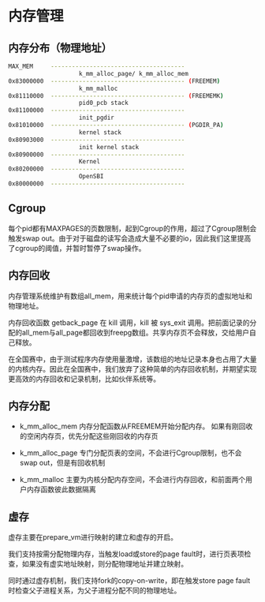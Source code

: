# 内存管理

## 内存分布（物理地址）

```sh
MAX_MEM     --------------------------------------
                    k_mm_alloc_page/ k_mm_alloc_mem
0x83000000  -------------------------------------- (FREEMEM)
                    k_mm_malloc
0x81110000  -------------------------------------- (FREEMEMK)
                    pid0_pcb stack
0x81100000  -------------------------------------- 
                    init_pgdir
0x81010000  -------------------------------------- (PGDIR_PA)
                    kernel stack
0x80903000  --------------------------------------
                    init kernel stack
0x80900000  --------------------------------------
                    Kernel
0x80200000  --------------------------------------
                    OpenSBI
0x80000000  --------------------------------------
```

## Cgroup
每个pid都有MAXPAGES的页数限制，起到Cgroup的作用，超过了Cgroup限制会触发swap out。由于对于磁盘的读写会造成大量不必要的io，因此我们这里提高了cgroup的阈值，并暂时暂停了swap操作。

## 内存回收
内存管理系统维护有数组all_mem，用来统计每个pid申请的内存页的虚拟地址和物理地址。

内存回收函数 getback_page 在 kill 调用，kill 被 sys_exit 调用。把前面记录的分配的all_mem与all_page都回收到freepg数组。共享内存页不会释放，交给用户自己释放。

在全国赛中，由于测试程序内存使用量激增，该数组的地址记录本身也占用了大量的内核内存。因此在全国赛中，我们放弃了这种简单的内存回收机制，并期望实现更高效的内存回收和记录机制，比如伙伴系统等。

## 内存分配

+ k_mm_alloc_mem 内存分配函数从FREEMEM开始分配内存。
如果有刚回收的空闲内存页，优先分配这些刚回收的内存页

+ k_mm_alloc_page 专门分配页表的空间，不会进行Cgroup限制，也不会swap out，但是有回收机制

+ k_mm_malloc 主要为内核分配内存空间，不会进行内存回收，和前面两个用户内存函数彼此数据隔离

## 虚存

虚存主要在prepare_vm进行映射的建立和虚存的开启。

我们支持按需分配物理内存，当触发load或store的page fault时，进行页表项检查，如果没有虚实地址映射，则分配物理地址并建立映射。

同时通过虚存机制，我们支持fork的copy-on-write，即在触发store page fault时检查父子进程关系，为父子进程分配不同的物理地址。